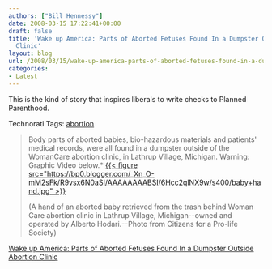 ```yaml
---
authors: ["Bill Hennessy"]
date: 2008-03-15 17:22:41+00:00
draft: false
title: 'Wake up America: Parts of Aborted Fetuses Found In a Dumpster Outside Abortion
  Clinic'
layout: blog
url: /2008/03/15/wake-up-america-parts-of-aborted-fetuses-found-in-a-dumpster-outside-abortion-clinic/
categories:
- Latest
---
```


This is the kind of story that inspires liberals to write checks to Planned Parenthood.

 

Technorati Tags: [abortion](https://technorati.com/tags/abortion)

 

>   
> 
> Body parts of aborted babies, bio-hazardous materials and patients' medical records, were all found in a dumpster outside of the WomanCare abortion clinic, in Lathrup Village, Michigan. Warning: Graphic Video below.*
[{{< figure src="https://bp0.blogger.com/_Xn_O-mM2sFk/R9vsx6N0aSI/AAAAAAAABSI/6Hcc2qlNX9w/s400/baby+hand.jpg" >}}
](https://bp0.blogger.com/_Xn_O-mM2sFk/R9vsx6N0aSI/AAAAAAAABSI/6Hcc2qlNX9w/s1600-h/baby+hand.jpg)
> 
>    
> 
> (A hand of an aborted baby retrieved from the trash behind Woman Care abortion clinic in Lathrup Village, Michigan--owned and operated by Alberto Hodari.--Photo from Citizens for a Pro-life Society)
> 
> 

 

[Wake up America: Parts of Aborted Fetuses Found In a Dumpster Outside Abortion Clinic](https://wwwwakeupamericans-spree.blogspot.com/2008/03/parts-of-aborted-fetuses-found-in.html)

